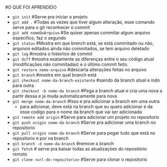 #O QUE FOI APRENDIDO 

* `git init` #Serve pra iniciar o projeto
* `git add .`  #Todas as vezes que tiver algum alteração, esse comando serve para o git reconhecer o commit
* `git add nomeDoArquivo`  #Se quiser apenas commitar algum arquivo especifico, faz o segundo
* `git status`    #Mostra em que brench está, se está commitado ou não, arquivos editados ainda não commitados, se tem arquivo deletado
* `git log` #mostra o historico de commit
* `git diff`  #mostra exatamente as diferenças entre o seu código atual (modificações não commitadas) e o último commit feito.
* `git restore nome-arquivo` #descarta alterações feitas no arquivo
* `git branch` #mostra em qual branch está
* `git checkout nome-da-branch-existente` #saindo da branch atual e indo para outra
* `git checkout -b nome-da branch` #Pega a branch atual e cria uma nova a partir dessa e ja muda automaticamente para nova
* `git merge nome-da-branch` #Isso e pra adicionar a branch em uma outra
    * para adicionar, deve está na branch que eu quero adicionar e da esse codigo para o nome da branch que vai ser adicionada
* `git remote add origin` <url-do-repositorio> #Serve para adicionar um projeto no repositorio
* `git push origin nome-da-branch` #Serve pra adicionar uma branch no repositorio
* `git pull origin nome-da-branch` #Serve para pegar tudo que está no repositorio e por na branch
* `git branch -d nome-da-branch` #remove a branch
* `git fetch` # serve pra baixar todas as atualizações do repositório remoto
* `git clone <url-do-repositorio>` #Serve para clonar o repositorio

